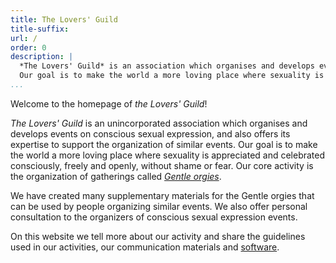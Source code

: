 ```yaml
---
title: The Lovers' Guild
title-suffix:
url: /
order: 0
description: |
  *The Lovers' Guild* is an association which organises and develops events on conscious sexual expression, and also offers its expertise to support the organization of similar events.
  Our goal is to make the world a more loving place where sexuality is appreciated and celebrated consciously, freely and openly, without shame or fear.
...
```


Welcome to the homepage of *the Lovers' Guild*! 

*The Lovers' Guild* is an unincorporated association which organises and develops events on conscious sexual expression, and also offers its expertise to support the organization of similar events.
Our goal is to make the world a more loving place where sexuality is appreciated and celebrated consciously, freely and openly, without shame or fear.
Our core activity is the organization of gatherings called [*Gentle orgies*][orgy].

We have created many supplementary materials for the Gentle orgies that can be used by people organizing similar events.
We also offer personal consultation to the organizers of conscious sexual expression events. 

[orgy]: gentle-orgies/

On this website we tell more about our activity and share the guidelines used in our activities, our communication materials and [software][github]. 

[github]: https://github.com/LoversGuild

